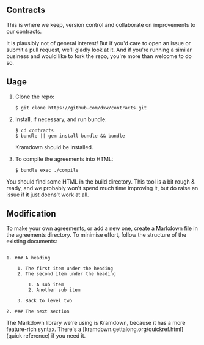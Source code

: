 ## Contracts

This is where we keep, version control and collaborate on improvements to our contracts. 

It is plausibly not of general interest! But if you'd care to open an issue or submit a pull request, we'll gladly look at it. And if you're running a similar business and would like to fork the repo, you're more than welcome to do so.

## Uage

1. Clone the repo:

   ``` 
   $ git clone https://github.com/dxw/contracts.git
   ```
2. Install, if necessary, and run bundle:
   
   ```
   $ cd contracts
   $ bundle || gem install bundle && bundle
   ```

   Kramdown should be installed.
   
3. To compile the agreements into HTML:
   
   ```
   $ bundle exec ./compile
   ```

You should find some HTML in the build directory. This tool is a bit rough & ready, and we probably won't spend much time improving it, but do raise an issue if it just doens't work at all.

## Modification

To make your own agreements, or add a new one, create a Markdown file in the agreements directory. To minimise effort, follow the structure of the existing documents:

```

1. ### A heading

    1. The first item under the heading
    2. The second item under the heading
   
        1. A sub item
        2. Another sub item
        
    3. Back to level two
  
2. ### The next section
```

The Markdown library we're using is Kramdown, because it has a more feature-rich syntax. There's a [kramdown.gettalong.org/quickref.html](quick reference) if you need it.
